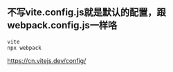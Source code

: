 ## 不写vite.config.js就是默认的配置，跟webpack.config.js一样咯
```
vite
npx webpack
```

https://cn.vitejs.dev/config/
